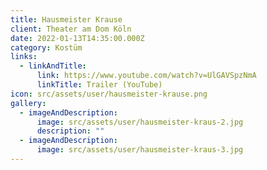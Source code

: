 ```yaml
---
title: Hausmeister Krause
client: Theater am Dom Köln
date: 2022-01-13T14:35:00.000Z
category: Kostüm
links:
  - linkAndTitle:
      link: https://www.youtube.com/watch?v=UlGAVSpzNmA
      linkTitle: Trailer (YouTube)
icon: src/assets/user/hausmeister-krause.png
gallery:
  - imageAndDescription:
      image: src/assets/user/hausmeister-kraus-2.jpg
      description: ""
  - imageAndDescription:
      image: src/assets/user/hausmeister-kraus-3.jpg
---
```

